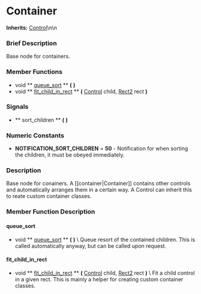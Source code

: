 #  Container  
**Inherits:** [Control](class_control)\\n\\n
###  Brief Description  
Base node for containers.

###  Member Functions 
  * void  ** [queue_sort](#queue_sort) **  **(** **)**
  * void  ** [fit_child_in_rect](#fit_child_in_rect) **  **(** [Control](class_control) child, [Rect2](class_rect2) rect  **)**

###  Signals  
  *  ** sort_children **  **(** **)**

###  Numeric Constants  
  * **NOTIFICATION_SORT_CHILDREN** = **50** - Notification for when sorting the children, it must be obeyed immediately.

###  Description  
Base node for conainers. A [[container|Container]] contains other controls and automatically arranges them in a certain way.
	A Control can inherit this to reate custom container classes.

###  Member Function Description  
#### <a name="queue_sort">queue_sort</a>
  * void  ** [queue_sort](#queue_sort) **  **(** **)**
\\
Queue resort of the contained children. This is called automatically anyway, but can be called upon request.
#### <a name="fit_child_in_rect">fit_child_in_rect</a>
  * void  ** [fit_child_in_rect](#fit_child_in_rect) **  **(** [Control](class_control) child, [Rect2](class_rect2) rect  **)**
\\
Fit a child control in a given rect. This is mainly a helper for creating custom container classes.
